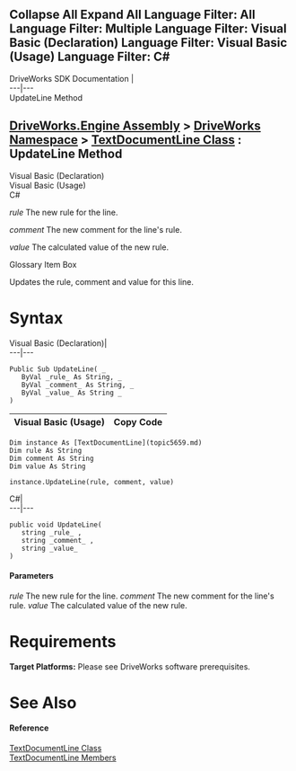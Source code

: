        

 Collapse All Expand All  Language Filter: All  Language Filter: Multiple  Language Filter: Visual Basic (Declaration) Language Filter: Visual Basic (Usage) Language Filter: C#  
---  
DriveWorks SDK Documentation  |   
---|---  
UpdateLine Method   
  
[DriveWorks.Engine Assembly](topic2156.md) > [DriveWorks Namespace](topic2159.md) > [TextDocumentLine Class](topic5659.md) : UpdateLine Method  
---  
  
Visual Basic (Declaration)    
Visual Basic (Usage)    
C# 

_rule_
    The new rule for the line.

_comment_
    The new comment for the line's rule.

_value_
    The calculated value of the new rule.

Glossary Item Box

Updates the rule, comment and value for this line. 

# Syntax

Visual Basic (Declaration)|   
---|---  
      
    
    Public Sub UpdateLine( _
       ByVal _rule_ As String, _
       ByVal _comment_ As String, _
       ByVal _value_ As String _
    )   
  
Visual Basic (Usage)| Copy Code  
---|---  
      
    
    Dim instance As [TextDocumentLine](topic5659.md)
    Dim rule As String
    Dim comment As String
    Dim value As String
     
    instance.UpdateLine(rule, comment, value)  
  
C#|   
---|---  
      
    
    public void UpdateLine( 
       string _rule_ ,
       string _comment_ ,
       string _value_
    )  
  
#### Parameters

 _rule_
    The new rule for the line.
_comment_
    The new comment for the line's rule.
_value_
    The calculated value of the new rule.

# Requirements

**Target Platforms:** Please see DriveWorks software prerequisites.

# See Also

#### Reference

[TextDocumentLine Class](topic5659.md)   
[TextDocumentLine Members](topic5660.md)


